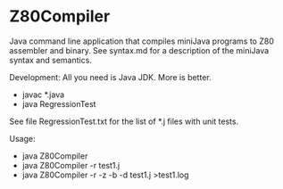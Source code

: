 # Z80Compiler
Java command line application that compiles miniJava programs to Z80 assembler and binary.
See syntax.md for a description of the miniJava syntax and semantics.

Development:
All you need is Java JDK. More is better.
* javac *.java
* java RegressionTest

See file RegressionTest.txt for the list of *.j files with unit tests.

Usage:
* java Z80Compiler
* java Z80Compiler -r test1.j
* java Z80Compiler -r -z -b -d test1.j >test1.log
